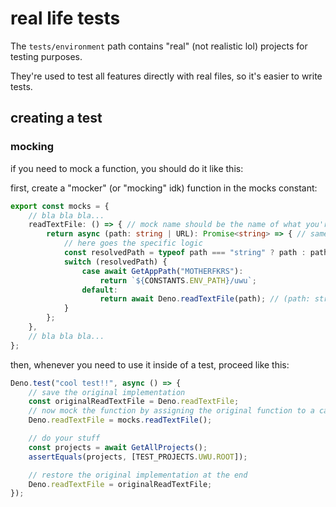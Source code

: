 # real life tests

The `tests/environment` path contains "real" (not realistic lol) projects for testing purposes.

They're used to test all features directly with real files, so it's easier to write tests.

## creating a test

### mocking

if you need to mock a function, you should do it like this:

first, create a "mocker" (or "mocking" idk) function in the mocks constant:

```ts
export const mocks = {
    // bla bla bla...
    readTextFile: () => { // mock name should be the name of what you're mocking
        return async (path: string | URL): Promise<string> => { // same return type as the mock func
            // here goes the specific logic
            const resolvedPath = typeof path === "string" ? path : path.toString();
            switch (resolvedPath) {
                case await GetAppPath("MOTHERFKRS"):
                    return `${CONSTANTS.ENV_PATH}/uwu`;
                default:
                    return await Deno.readTextFile(path); // (path: string | URL): Promise<string>
            }
        };
    },
    // bla bla bla...
};
```

then, whenever you need to use it inside of a test, proceed like this:

```ts
Deno.test("cool test!!", async () => {
    // save the original implementation
    const originalReadTextFile = Deno.readTextFile;
    // now mock the function by assigning the original function to a call to the "mocker" function
    Deno.readTextFile = mocks.readTextFile();

    // do your stuff
    const projects = await GetAllProjects();
    assertEquals(projects, [TEST_PROJECTS.UWU.ROOT]);

    // restore the original implementation at the end
    Deno.readTextFile = originalReadTextFile;
});
```
